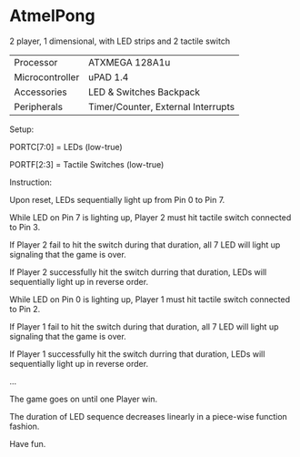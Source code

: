 # AtmelPong
2 player, 1 dimensional, with LED strips and 2 tactile switch

|||
|-|-|
| Processor | ATXMEGA 128A1u |
| Microcontroller | uPAD 1.4 |
| Accessories | LED & Switches Backpack |
| Peripherals | Timer/Counter, External Interrupts |

Setup:

PORTC[7:0] = LEDs (low-true)

PORTF[2:3] = Tactile Switches (low-true)
  
Instruction:

Upon reset, LEDs sequentially light up from Pin 0 to Pin 7. 

While LED on Pin 7 is lighting up, Player 2 must hit tactile switch connected to Pin 3.

If Player 2 fail to hit the switch during that duration, all 7 LED will light up signaling that the game is over.

If Player 2 successfully hit the switch durring that duration, LEDs will sequentially light up in reverse order.

While LED on Pin 0 is lighting up, Player 1 must hit tactile switch connected to Pin 2.

If Player 1 fail to hit the switch during that duration, all 7 LED will light up signaling that the game is over.

If Player 1 successfully hit the switch durring that duration, LEDs will sequentially light up in reverse order.

...

The game goes on until one Player win.

The duration of LED sequence decreases linearly in a piece-wise function fashion.
  
  
Have fun.
